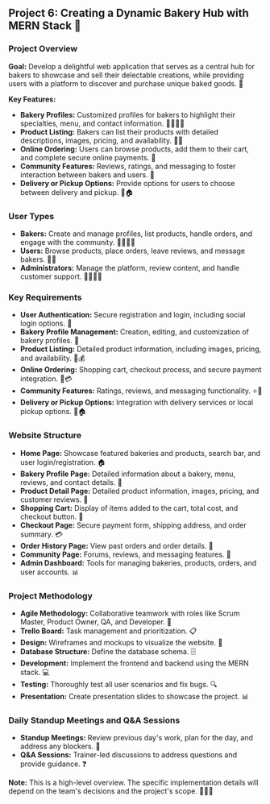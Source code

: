 ## Project 6: Creating a Dynamic Bakery Hub with MERN Stack 🧁

### Project Overview

**Goal:** Develop a delightful web application that serves as a central hub for bakers to showcase and sell their delectable creations, while providing users with a platform to discover and purchase unique baked goods. 🍰

**Key Features:**
* **Bakery Profiles:** Customized profiles for bakers to highlight their specialties, menu, and contact information. 👩‍🍳👨‍🍳
* **Product Listing:** Bakers can list their products with detailed descriptions, images, pricing, and availability. 🍩🍪
* **Online Ordering:** Users can browse products, add them to their cart, and complete secure online payments. 🛒
* **Community Features:** Reviews, ratings, and messaging to foster interaction between bakers and users. 💬
* **Delivery or Pickup Options:** Provide options for users to choose between delivery and pickup. 🚚🏠

### User Types

* **Bakers:** Create and manage profiles, list products, handle orders, and engage with the community. 👨‍🍳👩‍🍳
* **Users:** Browse products, place orders, leave reviews, and message bakers. 🍪🍩
* **Administrators:** Manage the platform, review content, and handle customer support. 🦸‍♀️🦸‍♂️

### Key Requirements

* **User Authentication:** Secure registration and login, including social login options. 🔐
* **Bakery Profile Management:** Creation, editing, and customization of bakery profiles. 🎨
* **Product Listing:** Detailed product information, including images, pricing, and availability. 📸💰
* **Online Ordering:** Shopping cart, checkout process, and secure payment integration. 🛒💳
* **Community Features:** Ratings, reviews, and messaging functionality. ⭐️💬
* **Delivery or Pickup Options:** Integration with delivery services or local pickup options. 🚚🏠

### Website Structure

* **Home Page:** Showcase featured bakeries and products, search bar, and user login/registration. 🏠
* **Bakery Profile Page:** Detailed information about a bakery, menu, reviews, and contact details. 🧁
* **Product Detail Page:** Detailed product information, images, pricing, and customer reviews. 🍩
* **Shopping Cart:** Display of items added to the cart, total cost, and checkout button. 🛒
* **Checkout Page:** Secure payment form, shipping address, and order summary. 💳
* **Order History Page:** View past orders and order details. 📜
* **Community Page:** Forums, reviews, and messaging features. 💬
* **Admin Dashboard:** Tools for managing bakeries, products, orders, and user accounts. 📊

### Project Methodology

* **Agile Methodology:** Collaborative teamwork with roles like Scrum Master, Product Owner, QA, and Developer. 🤝
* **Trello Board:** Task management and prioritization. 📋
* **Design:** Wireframes and mockups to visualize the website. 🎨
* **Database Structure:** Define the database schema. 🗄️
* **Development:** Implement the frontend and backend using the MERN stack. 💻
* **Testing:** Thoroughly test all user scenarios and fix bugs. 🔍
* **Presentation:** Create presentation slides to showcase the project. 📊

### Daily Standup Meetings and Q&A Sessions

* **Standup Meetings:** Review previous day's work, plan for the day, and address any blockers. 📅
* **Q&A Sessions:** Trainer-led discussions to address questions and provide guidance. ❓

**Note:** This is a high-level overview. The specific implementation details will depend on the team's decisions and the project's scope. 🍩🍪🧁